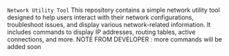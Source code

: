 `Network Utility Tool`
This repository contains a simple network utility tool designed to help users interact with their network configurations, troubleshoot issues, and display various network-related information. It includes commands to display IP addresses, routing tables, active connections, and more.
NOTE FROM DEVELOPER : more commands will be added soon
